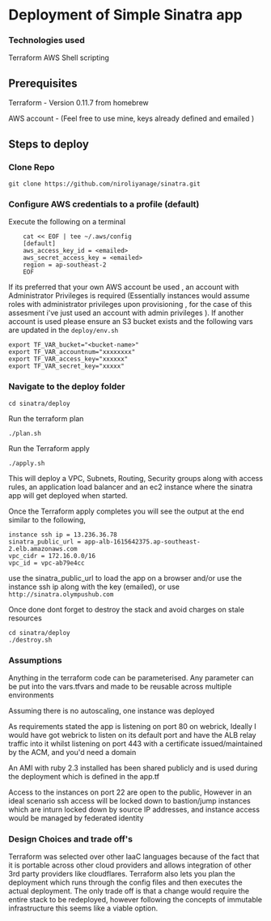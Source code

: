 # Deployment of Simple Sinatra app

### Technologies used 

Terraform
AWS
Shell scripting

## Prerequisites

Terraform - Version 0.11.7 from homebrew

AWS account - (Feel free to use mine, keys already defined and emailed )

## Steps to deploy

### Clone Repo
```
git clone https://github.com/niroliyanage/sinatra.git
```
### Configure AWS credentials to a profile (default)

Execute the following on a terminal
```
	cat << EOF | tee ~/.aws/config
	[default]
	aws_access_key_id = <emailed>
	aws_secret_access_key = <emailed>
	region = ap-southeast-2
	EOF
```
If its preferred that your own AWS account be used , an account with Administrator  Privileges is required (Essentially instances would assume roles with administrator privileges upon provisioning , for the case of this assesment i've just used an account with admin privileges ). If another account is used please ensure an S3 bucket exists and the following vars are updated in the ```deploy/env.sh```

```
export TF_VAR_bucket="<bucket-name>"
export TF_VAR_accountnum="xxxxxxxx"
export TF_VAR_access_key="xxxxxx"
export TF_VAR_secret_key="xxxxx"
```


### Navigate to the deploy folder
```
cd sinatra/deploy
```
Run the terraform plan
```
./plan.sh
```
Run the Terraform apply 
```
./apply.sh
```
This will deploy a VPC, Subnets, Routing, Security groups along with access rules, an application load balancer and an ec2 instance where the sinatra app will get deployed when started. 

Once the Terraform apply completes you will see the output at the end similar to the following,

```
instance ssh ip = 13.236.36.78
sinatra_public_url = app-alb-1615642375.ap-southeast-2.elb.amazonaws.com
vpc_cidr = 172.16.0.0/16
vpc_id = vpc-ab79e4cc
```

use the sinatra_public_url to load the app on a browser and/or use the instance ssh ip along with the key (emailed), or use ```http://sinatra.olympushub.com```


Once done dont forget to destroy the stack and avoid charges on stale resources
```
cd sinatra/deploy
./destroy.sh 
```

### Assumptions

Anything in the terraform code can be parameterised. Any parameter can be put into the vars.tfvars and made to be reusable across multiple environments

Assuming there is no autoscaling, one instance was deployed

As requirements stated the app is listening on port 80 on webrick, Ideally I would have got webrick to listen on its default port and have the ALB relay traffic into it whilst listening on port 443 with a certificate issued/maintained by the ACM, and you'd need a domain

An AMI with ruby 2.3 installed has been shared publicly and is used during the deployment which is defined in the app.tf 

Access to the instances on port 22 are open to the public, However in an ideal scenario ssh access will be locked down to bastion/jump instances which are inturn locked down by source IP addresses,  and instance access would be managed by federated identity


### Design Choices and trade off's

Terraform was selected over other IaaC languages because of the fact that it is portable across other cloud providers and allows integration of other 3rd party providers like cloudflares.
Terraform also lets you plan the deployment which runs through the config files and then executes the actual deployment. The only trade off is that a change would require the entire stack to be redeployed, however following the concepts of immutable infrastructure this seems like a viable option.

